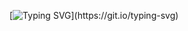 [![Typing SVG](https://readme-typing-svg.herokuapp.com?duration=3000&color=F7C242&center=true&vCenter=true&lines=Hello!;I+go+to+school+by+bus.)](https://git.io/typing-svg)
